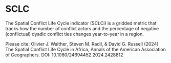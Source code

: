# SCLC
The Spatial Conflict Life Cycle indicator (SCLCi) is a gridded metric that tracks how the number of conflict actors and the percentage of negative (conflictual) dyadic conflict ties changes year-to-year in a region.

Please cite:
Olivier J. Walther, Steven M. Radil, & David G. Russell (2024) The Spatial Conflict Life Cycle in Africa, Annals of the American Association of Geographers. DOI: 10.1080/24694452.2024.2428812
